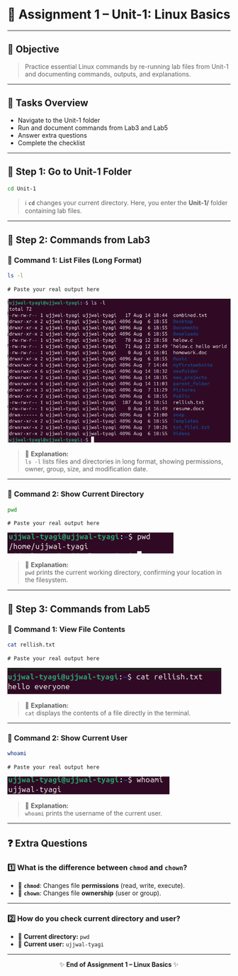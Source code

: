 # 📝 **Assignment 1 – Unit-1: Linux Basics**

---

## 🎯 **Objective**
> Practice essential Linux commands by re-running lab files from Unit-1 and documenting commands, outputs, and explanations.

---

## 🚦 **Tasks Overview**
- Navigate to the Unit-1 folder
- Run and document commands from Lab3 and Lab5
- Answer extra questions
- Complete the checklist

---

## 📂 **Step 1: Go to Unit-1 Folder**

```bash
cd Unit-1
```
> ℹ️ **`cd`** changes your current directory. Here, you enter the **Unit-1/** folder containing lab files.

---

## 🧪 **Step 2: Commands from Lab3**

### 🔹 **Command 1: List Files (Long Format)**

```bash
ls -l
```

```
# Paste your real output here
```

![ls -l Output](../images/2025-09-10-15-29-38.png)

> 📝 **Explanation:**  
> `ls -l` lists files and directories in long format, showing permissions, owner, group, size, and modification date.

---

### 🔹 **Command 2: Show Current Directory**

```bash
pwd
```

```
# Paste your real output here
```

![](/../images/2025-09-10-16-32-34.png)

> 📝 **Explanation:**  
> `pwd` prints the current working directory, confirming your location in the filesystem.

---

## 🧪 **Step 3: Commands from Lab5**

### 🔹 **Command 1: View File Contents**

```bash
cat rellish.txt
```
```
# Paste your real output here
```

![](../images/2025-09-10-15-58-22.png)

> 📝 **Explanation:**  
> `cat` displays the contents of a file directly in the terminal.

---

### 🔹 **Command 2: Show Current User**

```bash
whoami
```

```
# Paste your real output here
```

![](../images/2025-09-10-16-07-32.png)

> 📝 **Explanation:**  
> `whoami` prints the username of the current user.

---

## ❓ **Extra Questions**

### 1️⃣ What is the difference between `chmod` and `chown`?
- 🔑 **`chmod`**: Changes file **permissions** (read, write, execute).
- 👤 **`chown`**: Changes file **ownership** (user or group).

---

### 2️⃣ How do you check current directory and user?
- 📂 **Current directory:** `pwd`
- 👤 **Current user:** `ujjwal-tyagi`

---

<div align="center">

✨ **End of Assignment 1 – Linux Basics** ✨

</div>